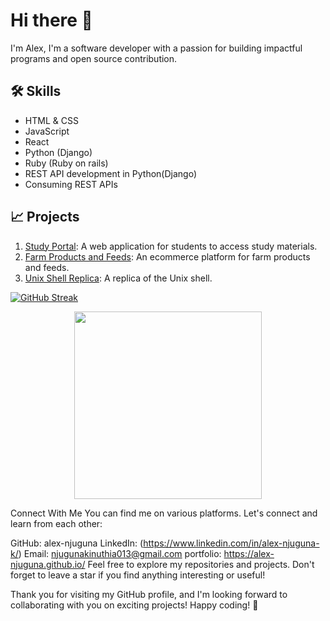 # Hi there 👋
I'm Alex,
I'm a software developer with a passion for building impactful programs and open source contribution.

## 🛠️ Skills

   - HTML & CSS
   - JavaScript
   - React
   - Python (Django)
   - Ruby (Ruby on rails)
   - REST API development in Python(Django)
   - Consuming REST APIs


## 📈 Projects
1. [Study Portal](https://github.com/alex-njuguna/study-portal.git): A web application for students to access study materials.
2. [Farm Products and Feeds](https://github.com/alex-njuguna/Farmers-Market-Ecommerce.git): An ecommerce platform for farm products and feeds.
3. [Unix Shell Replica](https://github.com/alex-njuguna/simple_shell.git): A replica of the Unix shell.

[![GitHub Streak](http://github-readme-streak-stats.herokuapp.com?user=alex-njuguna&theme=dark&background=000000)](https://git.io/streak-stats)

<div align="center">
  <img width="300px" align="center" src="https://github-readme-stats.vercel.app/api/top-langs/?username=effiecancode&langs_count=8&layout=compact&theme=tokyonight&hide=html,css,ejs,php,C,vue,hack,Assembly,puppet,ruby,jupyter%20notebook,shell,c%2B%2B"/>
</div>

Connect With Me
You can find me on various platforms. Let's connect and learn from each other:

GitHub: alex-njuguna
LinkedIn: (https://www.linkedin.com/in/alex-njuguna-k/)
Email: njugunakinuthia013@gmail.com
portfolio: https://alex-njuguna.github.io/
Feel free to explore my repositories and projects. Don't forget to leave a star if you find anything interesting or useful!

Thank you for visiting my GitHub profile, and I'm looking forward to collaborating with you on exciting projects! Happy coding! 🚀
